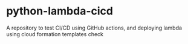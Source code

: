 # python-lambda-cicd
A repository to test CI/CD using GitHub actions, and deploying lambda using cloud formation templates
check
